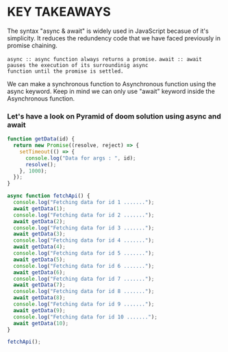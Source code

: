 # KEY TAKEAWAYS

The syntax "async & await" is widely used in JavaScript becasue of it's simplicity. It reduces the redundency code that we have faced previously in promise chaining.

<code>async :: async function always returns a promise.</code>
<code>await :: await pauses the execution of its surroundinig async function until the promise is settled.</code>

We can make a synchronous function to Asynchronous function using the async keyword. Keep in mind we can only use "await" keyword inside the Asynchronous function.

### Let's have a look on Pyramid of doom solution using async and await

```js
function getData(id) {
  return new Promise((resolve, reject) => {
    setTimeout(() => {
      console.log("Data for args : ", id);
      resolve();
    }, 1000);
  });
}

async function fetchApi() {
  console.log("Fetching data for id 1 .......");
  await getData(1);
  console.log("Fetching data for id 2 .......");
  await getData(2);
  console.log("Fetching data for id 3 .......");
  await getData(3);
  console.log("Fetching data for id 4 .......");
  await getData(4);
  console.log("Fetching data for id 5 .......");
  await getData(5);
  console.log("Fetching data for id 6 .......");
  await getData(6);
  console.log("Fetching data for id 7 .......");
  await getData(7);
  console.log("Fetching data for id 8 .......");
  await getData(8);
  console.log("Fetching data for id 9 .......");
  await getData(9);
  console.log("Fetching data for id 10 .......");
  await getData(10);
}

fetchApi();
```
